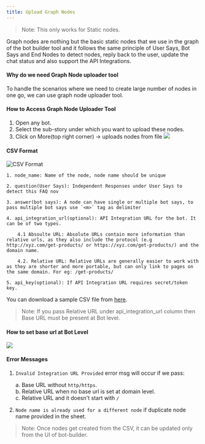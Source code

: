 ```yaml
---
title: Upload Graph Nodes
---
```


>Note: This only works for Static nodes.

Graph nodes are nothing but the basic static nodes that we use in the graph of the bot builder tool and it follows the same principle of User Says, Bot Says and End Nodes to detect nodes, reply back to the user, update the chat status and also support the API Integrations.

#### Why do we need Graph Node uploader tool
To handle the scenarios where we need to create large number of nodes in one go, we can use graph node uploader tool.

#### How to Access Graph Node Uploader Tool

1. Open any bot.
2. Select the sub-story under which you want to upload these nodes.
3. Click on More(top right corner) -> uploads nodes from file 
![](assets/access-graph-node-uploader-tool.gif)


#### CSV Format
![CSV Format](assets/faq_node_csv_format.png)

```
1. node_name: Name of the node, node name should be unique

2. question(User Says): Independent Responses under User Says to detect this FAQ nov

3. answer(bot says): A node can have single or multiple bot says, to pass multiple bot says use `<m>` tag as delimiter

4. api_integration_url(optional): API Integration URL for the bot. It can be of two types.

    4.1 Absoulte URL: Absolute URLs contain more information than relative urls, as they also include the protocol (e.g http://xyz.com/get-products/ or https://xyz.com/get-products/) and the domain name.

    4.2. Relative URL: Relative URLs are generally easier to work with as they are shorter and more portable, but can only link to pages on the same domain. For eg: /get-products/

5. api_key(optional): If API Integration URL requires secret/token key.
```

You can download a sample CSV file from [here](assets/FAQ_Uploader.csv).

>Note: If you pass Relative URL under api_integration_url column then Base URL must be present at Bot level.

#### How to set base url at Bot Level
![](assets/set_base_url_at_bot_level.gif)

#### Error Messages

1. `Invalid Integration URL Provided` error msg will occur if we pass:

    a. Base URL without `http/https`.  
    b. Relative URL when no base url is set at domain level.  
    c. Relative URL and it doesn't start with `/`

2. `Node name is already used for a different node` if duplicate node name provided in the sheet.

>Note: Once nodes get created from the CSV, it can be updated only from the UI of bot-builder.
